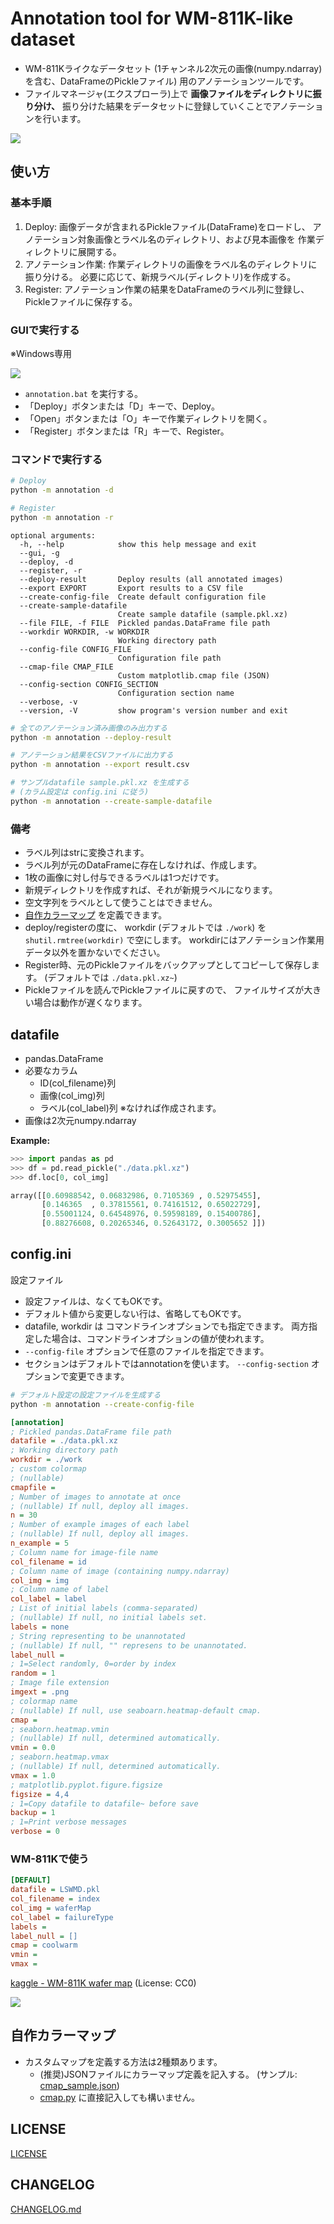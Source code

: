 # Annotation tool for WM-811K-like dataset

- WM-811Kライクなデータセット
  (1チャンネル2次元の画像(numpy.ndarray)を含む、DataFrameのPickleファイル)
  用のアノテーションツールです。
- ファイルマネージャ(エクスプローラ)上で
  **画像ファイルをディレクトリに振り分け、**
  振り分けた結果をデータセットに登録していくことでアノテーションを行います。

![](doc/img/dir.png)

## 使い方

### 基本手順

1. Deploy: 画像データが含まれるPickleファイル(DataFrame)をロードし、
  アノテーション対象画像とラベル名のディレクトリ、および見本画像を
  作業ディレクトリに展開する。
1. アノテーション作業: 作業ディレクトリの画像をラベル名のディレクトリに振り分ける。
  必要に応じて、新規ラベル(ディレクトリ)を作成する。
1. Register: アノテーション作業の結果をDataFrameのラベル列に登録し、
  Pickleファイルに保存する。

### GUIで実行する

※Windows専用

![](doc/img/gui.png)

- `annotation.bat` を実行する。
- 「Deploy」ボタンまたは「D」キーで、Deploy。
- 「Open」ボタンまたは「O」キーで作業ディレクトリを開く。
- 「Register」ボタンまたは「R」キーで、Register。

### コマンドで実行する

```sh
# Deploy
python -m annotation -d

# Register
python -m annotation -r
```

```
optional arguments:
  -h, --help            show this help message and exit
  --gui, -g
  --deploy, -d
  --register, -r
  --deploy-result       Deploy results (all annotated images)
  --export EXPORT       Export results to a CSV file
  --create-config-file  Create default configuration file
  --create-sample-datafile
                        Create sample datafile (sample.pkl.xz)
  --file FILE, -f FILE  Pickled pandas.DataFrame file path
  --workdir WORKDIR, -w WORKDIR
                        Working directory path
  --config-file CONFIG_FILE
                        Configuration file path
  --cmap-file CMAP_FILE
                        Custom matplotlib.cmap file (JSON)
  --config-section CONFIG_SECTION
                        Configuration section name
  --verbose, -v
  --version, -V         show program's version number and exit
```

```sh
# 全てのアノテーション済み画像のみ出力する
python -m annotation --deploy-result
```

```sh
# アノテーション結果をCSVファイルに出力する
python -m annotation --export result.csv
```

```sh
# サンプルdatafile sample.pkl.xz を生成する
# (カラム設定は config.ini に従う)
python -m annotation --create-sample-datafile
```

### 備考

- ラベル列はstrに変換されます。
- ラベル列が元のDataFrameに存在しなければ、作成します。
- 1枚の画像に対し付与できるラベルは1つだけです。
- 新規ディレクトリを作成すれば、それが新規ラベルになります。
- 空文字列をラベルとして使うことはできません。
- [自作カラーマップ](#自作カラーマップ) を定義できます。
- deploy/registerの度に、
  workdir (デフォルトでは `./work`) を
  `shutil.rmtree(workdir)` で空にします。
  workdirにはアノテーション作業用データ以外を置かないでください。
- Register時、元のPickleファイルをバックアップとしてコピーして保存します。
  (デフォルトでは `./data.pkl.xz~`)
- Pickleファイルを読んでPickleファイルに戻すので、
  ファイルサイズが大きい場合は動作が遅くなります。

## datafile

- pandas.DataFrame
- 必要なカラム
  - ID(col_filename)列
  - 画像(col_img)列
  - ラベル(col_label)列 ※なければ作成されます。
- 画像は2次元numpy.ndarray

**Example:**

```python
>>> import pandas as pd
>>> df = pd.read_pickle("./data.pkl.xz")
>>> df.loc[0, col_img]

array([[0.60988542, 0.06832986, 0.7105369 , 0.52975455],
       [0.146365  , 0.37815561, 0.74161512, 0.65022729],
       [0.55001124, 0.64548976, 0.59598189, 0.15400786],
       [0.88276608, 0.20265346, 0.52643172, 0.3005652 ]])
```

## config.ini

設定ファイル

- 設定ファイルは、なくてもOKです。
- デフォルト値から変更しない行は、省略してもOKです。
- datafile, workdir は
  コマンドラインオプションでも指定できます。
  両方指定した場合は、コマンドラインオプションの値が使われます。
- `--config-file` オプションで任意のファイルを指定できます。
- セクションはデフォルトではannotationを使います。
  `--config-section` オプションで変更できます。

```sh
# デフォルト設定の設定ファイルを生成する
python -m annotation --create-config-file
```

```ini
[annotation]
; Pickled pandas.DataFrame file path
datafile = ./data.pkl.xz
; Working directory path
workdir = ./work
; custom colormap
; (nullable)
cmapfile =
; Number of images to annotate at once
; (nullable) If null, deploy all images.
n = 30
; Number of example images of each label
; (nullable) If null, deploy all images.
n_example = 5
; Column name for image-file name
col_filename = id
; Column name of image (containing numpy.ndarray)
col_img = img
; Column name of label
col_label = label
; List of initial labels (comma-separated)
; (nullable) If null, no initial labels set.
labels = none
; String representing to be unannotated
; (nullable) If null, "" represens to be unannotated.
label_null = 
; 1=Select randomly, 0=order by index
random = 1
; Image file extension
imgext = .png
; colormap name
; (nullable) If null, use seaboarn.heatmap-default cmap.
cmap = 
; seaborn.heatmap.vmin
; (nullable) If null, determined automatically.
vmin = 0.0
; seaborn.heatmap.vmax
; (nullable) If null, determined automatically.
vmax = 1.0
; matplotlib.pyplot.figure.figsize
figsize = 4,4
; 1=Copy datafile to datafile~ before save
backup = 1
; 1=Print verbose messages
verbose = 0
```

### WM-811Kで使う

```ini
[DEFAULT]
datafile = LSWMD.pkl
col_filename = index
col_img = waferMap
col_label = failureType
labels = 
label_null = []
cmap = coolwarm
vmin =
vmax =
```

[kaggle - WM-811K wafer map](https://www.kaggle.com/datasets/qingyi/wm811k-wafer-map)
(License: CC0)

![](doc/img/dir_wm811k.png)

## 自作カラーマップ

- カスタムマップを定義する方法は2種類あります。
  - (推奨)JSONファイルにカラーマップ定義を記入する。
    (サンプル: [cmap_sample.json](doc/cmap_sample.json))
  - [cmap.py](annotation/cmap.py) に直接記入しても構いません。

## LICENSE

[LICENSE](LICENSE)

## CHANGELOG

[CHANGELOG.md](CHANGELOG.md)
